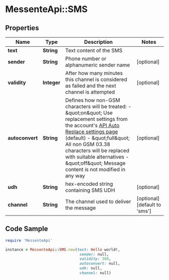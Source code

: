 # MessenteApi::SMS

## Properties

Name | Type | Description | Notes
------------ | ------------- | ------------- | -------------
**text** | **String** | Text content of the SMS | 
**sender** | **String** | Phone number or alphanumeric sender name | [optional] 
**validity** | **Integer** | After how many minutes this channel is considered as failed and the next channel is attempted | [optional] 
**autoconvert** | **String** | Defines how non-GSM characters will be treated:    - \&quot;on\&quot; Use replacement settings from the account&#39;s [API Auto Replace settings page](https://dashboard.messente.com/api-settings/auto-replace) (default)   - \&quot;full\&quot; All non GSM 03.38 characters will be replaced with suitable alternatives   - \&quot;off\&quot; Message content is not modified in any way | [optional] 
**udh** | **String** | hex-encoded string containing SMS UDH | [optional] 
**channel** | **String** | The channel used to deliver the message | [optional] [default to &#39;sms&#39;]

## Code Sample

```ruby
require 'MessenteApi'

instance = MessenteApi::SMS.new(text: Hello world!,
                                 sender: null,
                                 validity: 360,
                                 autoconvert: null,
                                 udh: null,
                                 channel: null)
```


